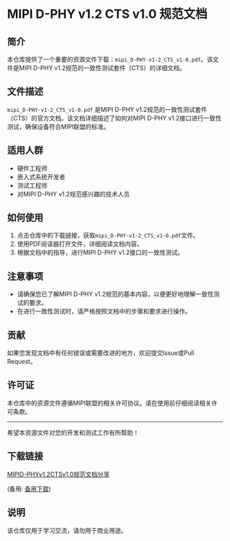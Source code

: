# MIPI D-PHY v1.2 CTS v1.0 规范文档

## 简介

本仓库提供了一个重要的资源文件下载：`mipi_D-PHY-v1-2_CTS_v1-0.pdf`。该文件是MIPI D-PHY v1.2规范的一致性测试套件（CTS）的详细文档。

## 文件描述

`mipi_D-PHY-v1-2_CTS_v1-0.pdf` 是MIPI D-PHY v1.2规范的一致性测试套件（CTS）的官方文档。该文档详细描述了如何对MIPI D-PHY v1.2接口进行一致性测试，确保设备符合MIPI联盟的标准。

## 适用人群

- 硬件工程师
- 嵌入式系统开发者
- 测试工程师
- 对MIPI D-PHY v1.2规范感兴趣的技术人员

## 如何使用

1. 点击仓库中的下载链接，获取`mipi_D-PHY-v1-2_CTS_v1-0.pdf`文件。
2. 使用PDF阅读器打开文件，详细阅读文档内容。
3. 根据文档中的指导，进行MIPI D-PHY v1.2接口的一致性测试。

## 注意事项

- 请确保您已了解MIPI D-PHY v1.2规范的基本内容，以便更好地理解一致性测试的要求。
- 在进行一致性测试时，请严格按照文档中的步骤和要求进行操作。

## 贡献

如果您发现文档中有任何错误或需要改进的地方，欢迎提交Issue或Pull Request。

## 许可证

本仓库中的资源文件遵循MIPI联盟的相关许可协议。请在使用前仔细阅读相关许可条款。

---

希望本资源文件对您的开发和测试工作有所帮助！

## 下载链接
[MIPID-PHYv1.2CTSv1.0规范文档分享](https://pan.quark.cn/s/0636e2735511) 

(备用: [备用下载](https://pan.baidu.com/s/13LR6Iyg3bGesei3hVwYXTw?pwd=1234))

## 说明

该仓库仅用于学习交流，请勿用于商业用途。
